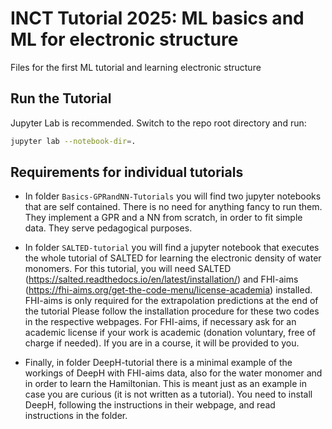 # INCT Tutorial 2025: ML basics and ML for electronic structure
Files for the first ML tutorial and learning electronic structure

## Run the Tutorial

Jupyter Lab is recommended.
Switch to the repo root directory and run:
```bash
jupyter lab --notebook-dir=.
```

## Requirements for individual tutorials
 
- In folder ``Basics-GPRandNN-Tutorials`` you will find two jupyter notebooks that are self contained. There is no need for anything fancy to run them. They implement a GPR and a NN from scratch, in order to fit simple data. They serve pedagogical purposes.

- In folder ``SALTED-tutorial`` you will find a jupyter notebook that executes the whole tutorial of SALTED for learning the electronic density of water monomers. For this tutorial, you will need SALTED (https://salted.readthedocs.io/en/latest/installation/) and FHI-aims (https://fhi-aims.org/get-the-code-menu/license-academia) installed. FHI-aims is only required for the extrapolation predictions at the end of the tutorial
Please follow the installation procedure for these two codes in the respective webpages. For FHI-aims, if necessary ask for an academic license if your work is academic (donation voluntary, free of charge if needed). If you are in a course, it will be provided to you.

- Finally, in folder DeepH-tutorial there is a minimal example of the workings of DeepH with FHI-aims data, also for the water monomer and in order to learn the Hamiltonian. This is meant just as an example in case you are curious (it is not written as a tutorial). You need to install DeepH, following the instructions in their webpage, and read instructions in the folder.


